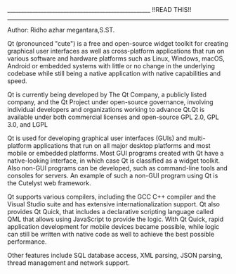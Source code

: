 <QT TUTORIAL >
___________________________________________________
!!READ THIS!!
  
  
  
__________________________________________________
Author: Ridho azhar megantara,S.ST.

Qt (pronounced "cute") is a free and open-source widget toolkit for creating graphical user interfaces as well as cross-platform 
applications that run on various software and hardware platforms 
such as Linux, Windows, macOS, Android or embedded systems with little or no change in the underlying codebase 
while still being a native application with native capabilities and speed.

Qt is currently being developed by The Qt Company, a publicly listed company, and the Qt Project under open-source governance, involving individual developers and organizations working to advance Qt.Qt is available under both commercial licenses and open-source GPL 2.0, GPL 3.0, and LGPL

Qt is used for developing graphical user interfaces (GUIs) and multi-platform applications
that run on all major desktop platforms and most mobile or embedded platforms. Most GUI programs created with 
Qt have a native-looking interface, in which case Qt is classified as a widget toolkit. Also non-GUI programs can be developed, 
such as command-line tools and consoles for servers. An example of such a non-GUI program using Qt is the Cutelyst web framework.

Qt supports various compilers, including the GCC C++ compiler and the Visual Studio suite and has extensive internationalization support. 
Qt also provides Qt Quick, that includes a declarative scripting language called QML that allows using JavaScript to provide the logic. With Qt Quick, 
rapid application development for mobile devices became possible, while logic can still be written with native code as well to achieve the best possible performance.

Other features include SQL database access, XML parsing, JSON parsing, thread management and network support. 
